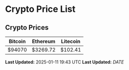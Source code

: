 # Crypto Price List

## Crypto Prices
| Bitcoin | Ethereum | Litecoin |
| ------- | -------- | -------- |
| $94070 | $3269.72 | $102.41 |
**Last Updated:** 2025-01-11 19:43 UTC
**Last Updated:** $DATE$
